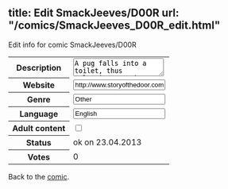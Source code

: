 title: Edit SmackJeeves/D00R
url: "/comics/SmackJeeves_D00R_edit.html"
---
Edit info for comic SmackJeeves/D00R

<form name="comic" action="http://gaepostmail.appengine.com/comic" name="post">
<table class="comicinfo">
<tr>
<th>Description</th><td><textarea name="description">A pug falls into a toilet, thus releasing a rather snarky genie who had up until that point been bound body and soul to the extremely scummy receptacle.</textarea></td>
</tr>
<tr>
<th>Website</th><td><input type="text" name="url" value="http://www.storyofthedoor.com/comics/"/></td>
</tr>
<tr>
<th>Genre</th><td><input type="text" name="genre" value="Other"/></td>
</tr>
<tr>
<th>Language</th><td><input type="text" name="language" value="English"/></td>
</tr>
<tr>
<th>Adult content</th><td><input type="checkbox" name="adult" value="adult" /></td>
</tr>
<tr>
<th>Status</th><td>ok on 23.04.2013</td>
</tr>
<tr>
<th>Votes</th><td>0</div></td>
</tr>
</table>
</form>

Back to the [comic](/comics/SmackJeeves_D00R.html).
